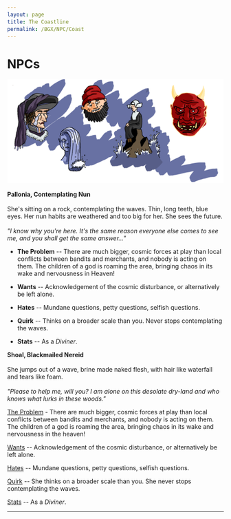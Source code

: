 ```yaml
---
layout: page
title: The Coastline
permalink: /BGX/NPC/Coast
---
```


# NPCs

<img src="/images/NPC_Coast.png" alt="Coast NPC">

<span class="NPC"> **Pallonia, Contemplating Nun**<br><br>She's sitting on a rock, contemplating the waves. Thin, long teeth, blue eyes. Her nun habits are weathered and too big for her. She sees the future.<br><br>*"I know why you're here. It's the same reason everyone else comes to see me, and you shall get the same answer..."*</span>

- **The Problem** -- There are much bigger, cosmic forces at play than local conflicts between bandits and merchants, and nobody is acting on them. The children of a god is roaming the area, bringing chaos in its wake and nervousness in Heaven!

- **Wants** -- Acknowledgement of the cosmic disturbance, or alternatively be left alone.

- **Hates** -- Mundane questions, petty questions, selfish questions.

- **Quirk** -- Thinks on a broader scale than you. Never stops contemplating the waves.

- **Stats** -- As a *Diviner*.

<span class="NPC"> **Shoal, Blackmailed Nereid**<br><br>She jumps out of a wave, brine made naked flesh, with hair like waterfall and tears like foam.<br><br>*"Please to help me, will you? I am alone on this desolate dry-land and who knows what lurks in these woods."*</span>

<ins>The Problem</ins> - There are much bigger, cosmic forces at play than local conflicts between bandits and merchants, and nobody is acting on them. The children of a god is roaming the area, bringing chaos in its wake and nervousness in the heaven!

<ins>Wants</ins> -- Acknowledgement of the cosmic disturbance, or alternatively be left alone.

<ins>Hates</ins> -- Mundane questions, petty questions, selfish questions.

<ins>Quirk</ins> -- She thinks on a broader scale than you. She never stops contemplating the waves.

<ins>Stats</ins> -- As a *Diviner*.

---
